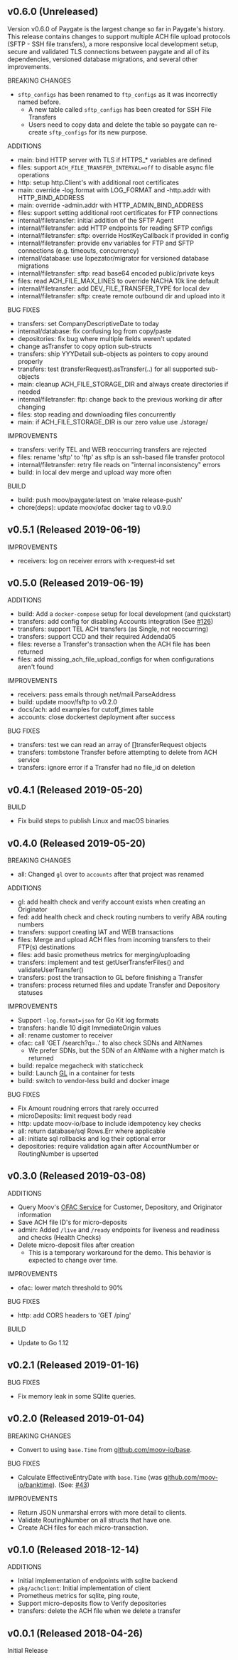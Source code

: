 ## v0.6.0 (Unreleased)

Version v0.6.0 of Paygate is the largest change so far in Paygate's history. This release contains changes to support multiple ACH file upload protocols (SFTP - SSH file transfers), a more responsive local development setup, secure and validated TLS connections between paygate and all of its dependencies, versioned database migrations, and several other improvements.

BREAKING CHANGES

- `sftp_configs` has been renamed to `ftp_configs` as it was incorrectly named before.
  - A new table called `sftp_configs` has been created for SSH File Transfers
  - Users need to copy data and delete the table so paygate can re-create `sftp_configs` for its new purpose.

ADDITIONS

- main: bind HTTP server with TLS if HTTPS_* variables are defined
- files: support `ACH_FILE_TRANSFER_INTERVAL=off` to disable async file operations
- http: setup http.Client's with additional root certificates
- main: override -log.format with LOG_FORMAT and -http.addr with HTTP_BIND_ADDRESS
- main: override -admin.addr with HTTP_ADMIN_BIND_ADDRESS
- files: support setting additional root certificates for FTP connections
- internal/filetransfer: initial addition of the SFTP Agent
- internal/filetransfer: add HTTP endpoints for reading SFTP configs
- internal/filetransfer: sftp: override HostKeyCallback if provided in config
- internal/filetransfer: provide env variables for FTP and SFTP connections (e.g. timeouts, concurrency)
- internal/database: use lopezator/migrator for versioned database migrations
- internal/filetransfer: sftp: read base64 encoded public/private keys
- files: read ACH_FILE_MAX_LINES to override NACHA 10k line default
- internal/filetransfer: add DEV_FILE_TRANSFER_TYPE for local dev
- internal/filetransfer: sftp: create remote outbound dir and upload into it

BUG FIXES

- transfers: set CompanyDescriptiveDate to today
- internal/database: fix confusing log from copy/paste
- depositories: fix bug where multiple fields weren't updated
- change asTransfer to copy option sub-structs
- transfers: ship YYYDetail sub-objects as pointers to copy around properly
- transfers: test (transferRequest).asTransfer(..) for all supported sub-objects
- main: cleanup ACH_FILE_STORAGE_DIR and always create directories if needed
- internal/filetransfer: ftp: change back to the previous working dir after changing
- files: stop reading and downloading files concurrently
- main: if ACH_FILE_STORAGE_DIR is our zero value use ./storage/

IMPROVEMENTS

- transfers: verify TEL and WEB reoccurring transfers are rejected
- files: rename 'sftp' to 'ftp' as sftp is an ssh-based file transfer protocol
- internal/filetransfer: retry file reads on "internal inconsistency" errors
- build: in local dev merge and upload way more often

BUILD

- build: push moov/paygate:latest on 'make release-push'
- chore(deps): update moov/ofac docker tag to v0.9.0

## v0.5.1 (Released 2019-06-19)

IMPROVEMENTS

- receivers: log on receiver errors with x-request-id set

## v0.5.0 (Released 2019-06-19)

ADDITIONS

- build: Add a `docker-compose` setup for local development (and quickstart)
- transfers: add config for disabling Accounts integration (See [#126](https://github.com/moov-io/paygate/issues/126))
- transfers: support TEL ACH transfers (as Single, not reoccurring)
- transfers: support CCD and their required Addenda05
- files: reverse a Transfer's transaction when the ACH file has been returned
- files: add missing_ach_file_upload_configs for when configurations aren't found

IMPROVEMENTS

- receivers: pass emails through net/mail.ParseAddress
- build: update moov/fsftp to v0.2.0
- docs/ach: add examples for cutoff_times table
- accounts: close dockertest deployment after success

BUG FIXES

- transfers: test we can read an array of []transferRequest objects
- transfers: tombstone Transfer before attempting to delete from ACH service
- transfers: ignore error if a Transfer had no file_id on deletion

## v0.4.1 (Released 2019-05-20)

BUILD

- Fix build steps to publish Linux and macOS binaries

## v0.4.0 (Released 2019-05-20)

BREAKING CHANGES

- all: Changed `gl` over to `accounts` after that project was renamed

ADDITIONS

- gl: add health check and verify account exists when creating an Originator
- fed: add health check and check routing numbers to verify ABA routing numbers
- transfers: support creating IAT and WEB transactions
- files: Merge and upload ACH files from incoming transfers to their FTP(s) destinations
- files: add basic prometheus metrics for merging/uploading
- transfers: implement and test getUserTransferFiles() and validateUserTransfer()
- transfers: post the transaction to GL before finishing a Transfer
- transfers: process returned files and update Transfer and Depository statuses

IMPROVEMENTS

- Support `-log.format=json` for Go Kit log formats
- transfers: handle 10 digit ImmediateOrigin values
- all: rename customer to receiver
- ofac: call 'GET /search?q=..' to also check SDNs and AltNames
  - We prefer SDNs, but the SDN of an AltName with a higher match is returned
- build: repalce megacheck with staticcheck
- build: Launch [GL](https://github.com/moov-io/gl) in a container for tests
- build: switch to vendor-less build and docker image

BUG FIXES

- Fix Amount roudning errors that rarely occurred
- microDeposits: limit request body read
- http: update moov-io/base to include idempotency key checks
- all: return database/sql Rows.Err where applicable
- all: initiate sql rollbacks and log their optional error
- depositories: require validation again after AccountNumber or RoutingNumber is upserted

## v0.3.0 (Released 2019-03-08)

ADDITIONS

- Query Moov's [OFAC Service](https://github.com/moov-io/ofac) for Customer, Depository, and Originator information
- Save ACH file ID's for micro-deposits
- admin: Added `/live` and `/ready` endpoints for liveness and readiness and checks (Health Checks)
- Delete micro-deposit files after creation
  - This is a temporary workaround for the demo. This behavior is expected to change over time.

IMPROVEMENTS

- ofac: lower match threshold to 90%

BUG FIXES

- http: add CORS headers to 'GET /ping'

BUILD

- Update to Go 1.12

## v0.2.1 (Released 2019-01-16)

BUG FIXES

- Fix memory leak in some SQlite queries.

## v0.2.0 (Released 2019-01-04)

BREAKING CHANGES

- Convert to using `base.Time` from [github.com/moov-io/base](https://github.com/moov-io/base).

BUG FIXES

- Calculate EffectiveEntryDate with `base.Time` (was [github.com/moov-io/banktime](https://github.com/moov-io/banktime)). (See: [#43](https://github.com/moov-io/paygate/pull/43))

IMPROVEMENTS

- Return JSON unmarshal errors with more detail to clients.
- Validate RoutingNumber on all structs that have one.
- Create ACH files for each micro-transaction.

## v0.1.0 (Released 2018-12-14)

ADDITIONS

- Initial implementation of endpoints with sqlite backend
- `pkg/achclient`: Initial implementation of client
- Prometheus metrics for sqlite, ping route,
- Support micro-deposits flow to Verify depositories
- transfers: delete the ACH file when we delete a transfer

## v0.0.1 (Released 2018-04-26)

Initial Release
